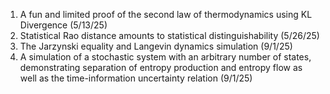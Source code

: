 1. A fun and limited proof of the second law of thermodynamics using KL Divergence (5/13/25)
2. Statistical Rao distance amounts to statistical distinguishability (5/26/25)
3. The Jarzynski equality and Langevin dynamics simulation (9/1/25)
4. A simulation of a stochastic system with an arbitrary number of states, demonstrating separation of entropy production and entropy flow as well as the time-information uncertainty relation (9/1/25)
